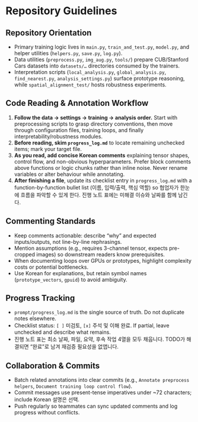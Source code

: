 # Repository Guidelines

## Repository Orientation
- Primary training logic lives in `main.py`, `train_and_test.py`, `model.py`, and helper utilities (`helpers.py`, `save.py`, `log.py`).
- Data utilities (`preprocess.py`, `img_aug.py`, `tools/`) prepare CUB/Stanford Cars datasets into `datasets/…` directories consumed by the trainers.
- Interpretation scripts (`local_analysis.py`, `global_analysis.py`, `find_nearest.py`, `analysis_settings.py`) surface prototype reasoning, while `spatial_alignment_test/` hosts robustness experiments.

## Code Reading & Annotation Workflow
1. **Follow the data -> settings -> training -> analysis order.** Start with preprocessing scripts to grasp directory conventions, then move through configuration files, training loops, and finally interpretability/robustness modules.
2. **Before reading, skim `progress_log.md`** to locate remaining unchecked items; mark your target file.
3. **As you read, add concise Korean comments** explaining tensor shapes, control flow, and non-obvious hyperparameters. Prefer block comments above functions or logic chunks rather than inline noise. Never rename variables or alter behaviour while annotating.
4. **After finishing a file**, update its checklist entry in `progress_log.md` with a function-by-function bullet list (이름, 입력/출력, 핵심 역할) so 협업자가 한눈에 흐름을 파악할 수 있게 한다. 진행 노트 표에는 미해결 이슈와 날짜를 함께 남긴다.

## Commenting Standards
- Keep comments actionable: describe “why” and expected inputs/outputs, not line-by-line rephrasings.
- Mention assumptions (e.g., requires 3-channel tensor, expects pre-cropped images) so downstream readers know prerequisites.
- When documenting loops over GPUs or prototypes, highlight complexity costs or potential bottlenecks.
- Use Korean for explanations, but retain symbol names (`prototype_vectors`, `gpuid`) to avoid ambiguity.

## Progress Tracking
- `prompt/progress_log.md` is the single source of truth. Do not duplicate notes elsewhere.
- Checklist status: `[ ]` 미검토, `[x]` 주석 및 이해 완료. If partial, leave unchecked and describe what remains.
- 진행 노트 표는 최소 날짜, 파일, 요약, 후속 작업 4열을 모두 채웁니다. TODO가 해결되면 “완료”로 남겨 재검증 필요성을 없앱니다.

## Collaboration & Commits
- Batch related annotations into clear commits (e.g., `Annotate preprocess helpers`, `Document training loop control flow`).
- Commit messages use present-tense imperatives under ~72 characters; include Korean 설명은 선택.
- Push regularly so teammates can sync updated comments and log progress without conflicts.
